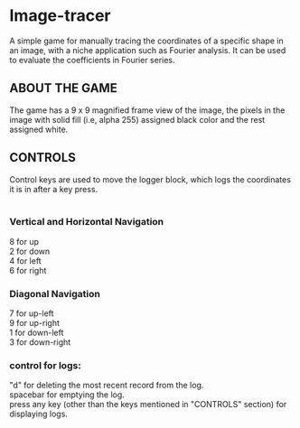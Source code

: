 # Image-tracer
A simple game for manually tracing the coordinates of a specific shape in an image, with a niche application such as Fourier analysis. It can be used to evaluate the coefficients in Fourier series.<br/>

## ABOUT THE GAME
The game has a 9 x 9 magnified frame view of the image, the pixels in the image with solid fill (i.e, alpha 255) assigned black color and the rest assigned white.

## CONTROLS
Control keys are used to move the logger block, which logs the coordinates it is in after a key press.<br/><br/>
### Vertical and Horizontal Navigation
8 for up<br/>
2 for down<br/>
4 for left<br/>
6 for right<br/>
### Diagonal Navigation
7 for up-left<br/>
9 for up-right<br/>
1 for down-left<br/>
3 for down-right<br/>


### control for logs:
"d" for deleting the most recent record from the log.<br/>
spacebar for emptying the log.<br/>
press any key (other than the keys mentioned in "CONTROLS" section) for displaying logs.<br/>
